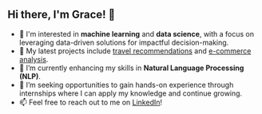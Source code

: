 ## Hi there, I'm Grace! 👋

<!--
**gracypresilia/gracypresilia** is a ✨ _special_ ✨ repository because its `README.md` (this file) appears on your GitHub profile.

Here are some ideas to get you started:

- 🔭 I’m currently working on ...
- 🌱 I’m currently learning ...
- 👯 I’m looking to collaborate on ...
- 🤔 I’m looking for help with ...
- 💬 Ask me about ...
- 📫 How to reach me: ...
- 😄 Pronouns: ...
- ⚡ Fun fact: ...
-->
- 🔭 I'm interested in **machine learning** and **data science**, with a focus on leveraging data-driven solutions for impactful decision-making.
- 📜 My latest projects include [travel recommendations](https://github.com/gracypresilia/J-GO_Travel-Recommendation) and [e-commerce analysis](https://github.com/gracypresilia/Dicoding_EC-Analysis).
- 🌱 I’m currently enhancing my skills in **Natural Language Processing (NLP)**.  
- 🔎 I’m seeking opportunities to gain hands-on experience through internships where I can apply my knowledge and continue growing.  
- 📫 Feel free to reach out to me on [LinkedIn](https://www.linkedin.com/in/gracy-presiliasani-purwoto/)!  
